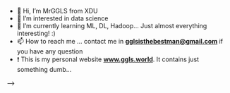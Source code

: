 - 👋 Hi, I’m MrGGLS from XDU
- 👀 I’m interested in data science
- 🌱 I’m currently learning ML, DL, Hadoop... Just almost everything interesting! :)
- 📫 How to reach me ... contact me in **gglsisthebestman@gmail.com** if you have any question  
- ❗ This is my personal website **www.ggls.world**. It contains just something dumb...
<!-- [![Ask Me Anything !](https://img.shields.io/badge/Ask%20me-anything-1abc9c.svg)](https://gglsisthebestman@gmail.com)    -->
<!-- <p align="center"><img src="https://github-readme-stats.vercel.app/api?username=MrGGLS&show_icons=true&theme=tokyonight"/></p>  
<!-- [![Top Langs](https://github-readme-stats.vercel.app/api/top-langs/?username=MrGGLS&layout=compact)](https://github.com/MrGGLS/github-readme-stats)  
[![Typing SVG](https://readme-typing-svg.herokuapp.com?color=39F74A&lines=Is+There+Anything+Awesome%3F)](https://git.io/typing-svg)   -->
<!-- <p align="center"><img src="https://github-readme-quotes.herokuapp.com/quote?theme=dark&font=Redressed&animation=grow_out_in&quotesUrl=https://github.com/MrGGLS/MrGGLS/blob/main/quotes.json"/></p>  
 --> -->
<!---
MrGGLS/MrGGLS is a ✨ special ✨ repository because its `README.md` (this file) appears on your GitHub profile.
You can click the Preview link to take a look at your changes.
--->
